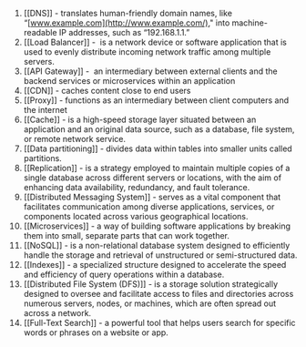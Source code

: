 
1. [[DNS]] - translates human-friendly domain names, like “[www.example.com](http://www.example.com/)," into machine-readable IP addresses, such as “192.168.1.1.”
2. [[Load Balancer]] -  is a network device or software application that is used to evenly distribute incoming network traffic among multiple servers.
3. [[API Gateway]] -  an intermediary between external clients and the backend services or microservices within an application
4. [[CDN]] - caches content close to end users
5. [[Proxy]] - functions as an intermediary between client computers and the internet
6. [[Cache]] - is a high-speed storage layer situated between an application and an original data source, such as a database, file system, or remote network service.
7. [[Data partitioning]] - divides data within tables into smaller units called partitions.
8. [[Replication]] - is a strategy employed to maintain multiple copies of a single database across different servers or locations, with the aim of enhancing data availability, redundancy, and fault tolerance.
9. [[Distributed Messaging System]] - serves as a vital component that facilitates communication among diverse applications, services, or components located across various geographical locations.
10. [[Microservices]] - a way of building software applications by breaking them into small, separate parts that can work together.
11. [[NoSQL]] - is a non-relational database system designed to efficiently handle the storage and retrieval of unstructured or semi-structured data.
12. [[Indexes]] - a specialized structure designed to accelerate the speed and efficiency of query operations within a database.
13. [[Distributed File System (DFS)]] - is a storage solution strategically designed to oversee and facilitate access to files and directories across numerous servers, nodes, or machines, which are often spread out across a network.
14. [[Full-Text Search]] - a powerful tool that helps users search for specific words or phrases on a website or app.